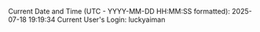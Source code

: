 Current Date and Time (UTC - YYYY-MM-DD HH:MM:SS formatted): 2025-07-18 19:19:34
Current User's Login: luckyaiman
